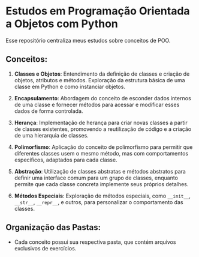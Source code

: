 # Estudos em Programação Orientada a Objetos com Python

Esse repositório centraliza meus estudos sobre conceitos de POO.

## Conceitos:

1. **Classes e Objetos**: Entendimento da definição de classes e criação de objetos, atributos e métodos. Exploração da estrutura básica de uma classe em Python e como instanciar objetos.

2. **Encapsulamento**: Abordagem do conceito de esconder dados internos de uma classe e fornecer métodos para acessar e modificar esses dados de forma controlada.

3. **Herança**: Implementação de herança para criar novas classes a partir de classes existentes, promovendo a reutilização de código e a criação de uma hierarquia de classes.

4. **Polimorfismo**: Aplicação do conceito de polimorfismo para permitir que diferentes classes usem o mesmo método, mas com comportamentos específicos, adaptados para cada classe.

5. **Abstração**: Utilização de classes abstratas e métodos abstratos para definir uma interface comum para um grupo de classes, enquanto permite que cada classe concreta implemente seus próprios detalhes.

6. **Métodos Especiais**: Exploração de métodos especiais, como `__init__`, `__str__`, `__repr__`, e outros, para personalizar o comportamento das classes.

## Organização das Pastas:
- Cada conceito possui sua respectiva pasta, que contém arquivos exclusivos de exercícios.
